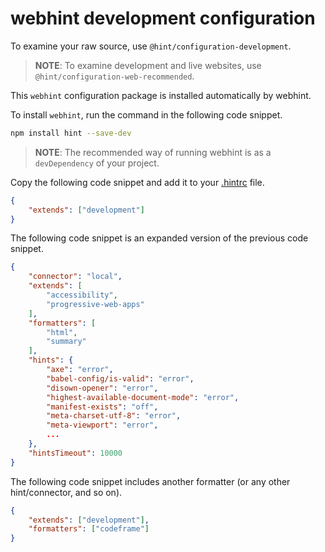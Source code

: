 # webhint development configuration

To examine your raw source, use `@hint/configuration-development`.

> **NOTE**:  To examine development and live websites, use `@hint/configuration-web-recommended`.

This `webhint` configuration package is installed automatically by webhint.

To install `webhint`, run the command in the following code snippet.

```bash
npm install hint --save-dev
```

> **NOTE**: The recommended way of running webhint is as a `devDependency` of your project.

Copy the following code snippet and add it to your [.hintrc][UserGuideConfiguringWebhintSummary] file.

```json
{
    "extends": ["development"]
}
```

The following code snippet is an expanded version of the previous code snippet.

```json
{
    "connector": "local",
    "extends": [
        "accessibility",
        "progressive-web-apps"
    ],
    "formatters": [
        "html",
        "summary"
    ],
    "hints": {
        "axe": "error",
        "babel-config/is-valid": "error",
        "disown-opener": "error",
        "highest-available-document-mode": "error",
        "manifest-exists": "off",
        "meta-charset-utf-8": "error",
        "meta-viewport": "error",
        ...
    },
    "hintsTimeout": 10000
}
```

The following code snippet includes another formatter \(or any other hint/connector, and so on\).

```json
{
    "extends": ["development"],
    "formatters": ["codeframe"]
}
```

<!-- links -->

[UserGuideConfiguringWebhintSummary]: ../hint/docs/user-guide/configuring-webhint/summary.md "Configure webhint | webhint"
